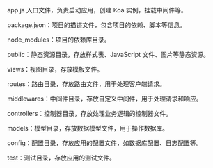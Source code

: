 app.js 入口文件，负责启动应用，创建 Koa 实例，挂载中间件等。

package.json：项目的描述文件，包含项目的依赖、脚本等信息。  

node_modules：项目的依赖库目录。

public：静态资源目录，存放样式表、JavaScript 文件、图片等静态资源。

views：视图目录，存放模板文件。

routes：路由目录，存放路由文件，用于处理客户端请求。

middlewares：中间件目录，存放自定义中间件，用于处理请求和响应。

controllers：控制器目录，存放处理业务逻辑的控制器文件。

models：模型目录，存放数据模型文件，用于操作数据库。

config：配置目录，存放应用的配置文件，如数据库配置、日志配置等。

test：测试目录，存放应用的测试文件。